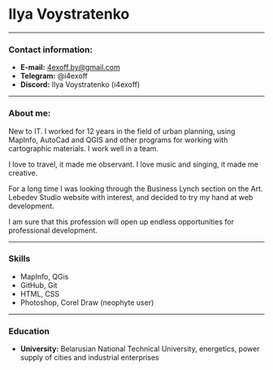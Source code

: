 # Ilya Voystratenko

---

### Contact information:
* **E-mail:** 4exoff.by@gmail.com
* **Telegram:** @i4exoff
* **Discord:** Ilya Voystratenko (i4exoff)

---

### About me:

New to IT.
I worked for 12 years in the field of urban planning, 
using MapInfo, AutoCad and QGIS and other programs for working with cartographic materials. 
I work well in a team. 

I love to travel, it made me observant. 
I love music and singing, it made me creative. 

For a long time I was looking through the Business Lynch section on the Art. Lebedev Studio website with interest, 
and decided to try my hand at web development. 

I am sure that this profession will open up endless opportunities for professional development.

---

### Skills

- MapInfo, QGis
- GitHub, Git 
- HTML, CSS 
- Photoshop, Corel Draw (neophyte user)

---

### Education

- **University:** Belarusian National Technical University, energetics, power supply of cities and industrial enterprises